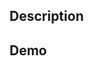 ## Description

<!-- Please insert your description here, providing context and information about "what" this pull request solves. -->

## Demo

<!-- Please insert a preview of your changes here, screenshot/video/preview -->
